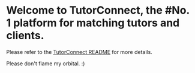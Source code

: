 # Welcome to TutorConnect, the #No. 1 platform for matching tutors and clients.

Please refer to the [TutorConnect README](https://docs.google.com/document/d/1rj6MWFLKFyx1OSHklbfvJHT1SNxgvtb6uzkBuf5D2Jo/edit?usp=sharing) for more details. 

Please don't flame my orbital. :)
